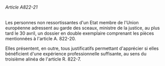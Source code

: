 ###### Article A822-21

Les personnes non ressortissantes d'un Etat membre de l'Union européenne adressent au garde des sceaux, ministre de la justice, au plus tard le 30 avril, un dossier en double exemplaire comprenant les pièces mentionnées à l'article A. 822-20.

Elles présentent, en outre, tous justificatifs permettant d'apprécier si elles bénéficient d'une expérience professionnelle suffisante, au sens du troisième alinéa de l'article R. 822-7.

